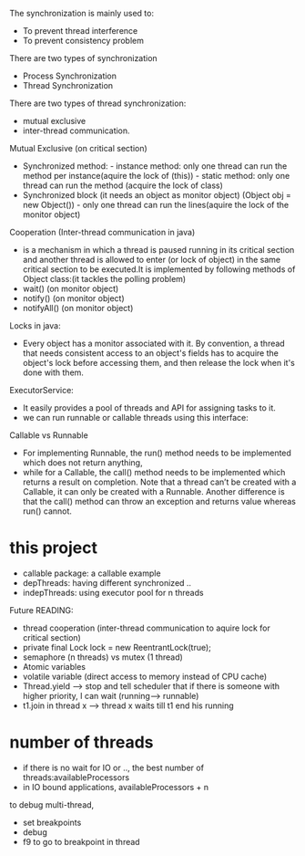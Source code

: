 The synchronization is mainly used to:
- To prevent thread interference
- To prevent consistency problem

There are two types of synchronization
- Process Synchronization
- Thread Synchronization

There are two types of thread synchronization: 
- mutual exclusive
- inter-thread communication.

Mutual Exclusive (on critical section)
  - Synchronized method:
        - instance method: only one thread can run the method per instance(aquire the lock of (this))
        - static method: only one thread can run the method (acquire the lock of class)
  - Synchronized block (it needs an object as monitor object) (Object obj = new Object())
         - only one thread can run the lines(aquire the lock of the monitor object)
         
Cooperation (Inter-thread communication in java)
  - is a mechanism in which a thread is paused running in its critical section and another thread is allowed to enter (or lock of object) in the same critical section to be executed.It is implemented by following methods of Object class:(it tackles the polling problem)
  - wait()   (on monitor object)
  - notify()   (on monitor object)
  - notifyAll()   (on monitor object)


Locks in java:
- Every object has a monitor associated with it. By convention, a thread that needs consistent access to an object's fields has to
acquire the object's lock before accessing them, and then release the lock when it's done with them.


ExecutorService:
- It easily provides a pool of threads and API for assigning tasks to it.
- we can run runnable or callable threads using this interface:

Callable vs Runnable
- For implementing Runnable, the run() method needs to be implemented which does not return anything,
- while for a Callable, the call() method needs to be implemented which returns a result on completion. 
Note that a thread can’t be created with a Callable, it can only be created with a Runnable.
Another difference is that the call() method can throw an exception and returns value whereas run() cannot.

# this project 
- callable package: a callable example
- depThreads: having different synchronized ..
- indepThreads: using executor pool for n threads


Future READING:
- thread cooperation
(inter-thread communication to aquire lock for critical section)
- private final Lock lock = new ReentrantLock(true);
- semaphore (n threads)  vs  mutex (1 thread)
- Atomic variables
- volatile variable (direct access to memory instead of CPU cache)
- Thread.yield  --> stop and tell scheduler that if there is someone with higher priority, I can wait (running--> runnable)
- t1.join in thread x  --> thread x waits till t1 end his running

# number of threads
- if there is no wait for IO or .., the best number of threads:availableProcessors
- in IO bound applications,  availableProcessors + n

to debug multi-thread, 
 - set breakpoints 
 - debug 
 - f9 to go to breakpoint in thread



